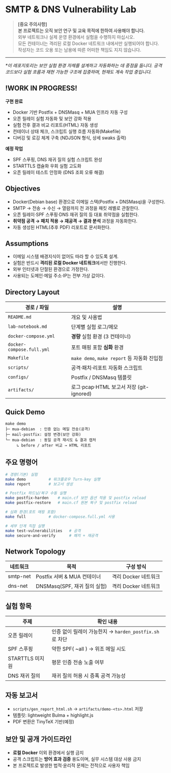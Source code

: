 # SMTP & DNS Vulnerability Lab

> **[중요 주의사항]**  
> **본 프로젝트는 오직 보안 연구 및 교육 목적에 한하여 사용해야 합니다.**  
> 외부 네트워크나 실제 운영 환경에서 실험을 수행하지 마십시오.  
> 모든 컨테이너는 격리된 로컬 Docker 네트워크 내에서만 실행되어야 합니다.  
> 작성자는 코드 오용 또는 남용에 따른 어떠한 책임도 지지 않습니다.

---

_*이 레포지토리는 보안 실험 환경 자체를 설계하고 자동화하는 데 중점을 둡니다. 공격 코드보다 실험 흐름과 재현 가능한 구조에 집중하며, 현재도 계속 작업 중입니다._

## !WORK IN PROGRESS!
**구현 완료**
- Docker 기반 Postfix + DNSMasq + MUA 인프라 자동 구성
- 오픈 릴레이 실험 자동화 및 보안 강화 적용
- 실험 전후 결과 비교 리포트(HTML) 자동 생성
- 컨테이너 상태 체크, 스크립트 실행 흐름 자동화(Makefile)
- 디버깅 및 로깅 체계 구축 (NDJSON 형식, 상세 swaks 출력)

**예정 작업**
- SPF 스푸핑, DNS 재귀 질의 실험 스크립트 완성
- STARTTLS 캡슐화 우회 실험 고도화
- 오픈 릴레이 테스트 안정화 (DNS 조회 오류 해결)

## Objectives
- Docker(Debian base) 환경으로 이메일 스택(Postfix + DNSMasq)을 구성한다.  
- SMTP → 전송 → 수신 → 열람까지 전 과정을 패킷 레벨로 관찰한다.  
- 오픈 릴레이‧SPF 스푸핑‧DNS 재귀 질의 등 대표 취약점을 실험한다.  
- **취약점 공격 → 패치 적용 → 재공격 → 결과 분석** 과정을 자동화한다.  
- 자동 생성된 HTML(추후 PDF) 리포트로 문서화한다.

## Assumptions
- 이메일 시스템 배경지식이 없어도 따라 할 수 있도록 설계.  
- 실험은 반드시 **격리된 로컬 Docker 네트워크**에서만 진행한다.  
- 외부 인터넷과 단절된 환경으로 가정한다.  
- 사용되는 도메인·메일 주소·IP는 전부 가상 값이다.

## Directory Layout

| 경로 / 파일           | 설명                                           |
|-----------------------|-----------------------------------------------|
| `README.md`           | 개요 및 사용법                                 |
| `lab-notebook.md`     | 단계별 실험 로그/메모                          |
| `docker-compose.yml`  | **경량** 실험 환경 (3 컨테이너)                |
| `docker-compose.full.yml` | 포트 매핑 포함 **심화** 환경               |
| `Makefile`            | `make demo`, `make report` 등 자동화 진입점    |
| `scripts/`            | 공격·패치·리포트 자동화 스크립트              |
| `configs/`            | Postfix / DNSMasq 템플릿                       |
| `artifacts/`          | 로그·pcap·HTML 보고서 저장 (git-ignored)       |

## Quick Demo
```
make demo
├─ mua-debian  : 인증 없는 메일 전송(공격)
├─ mail-postfix: 설정 변경(보안 강화)
└─ mua-debian  : 동일 공격 재시도 & 결과 캡처
     ↳ before / after 비교 → HTML 리포트
```

## 주요 명령어
```bash
# 경량(기본) 실험
make demo          # 워크플로우 Turn-key 실행
make report        # 보고서 생성

# Postfix 하드닝/복구 수동 실행
make postfix-harden    # main.cf 보안 옵션 적용 및 postfix reload
make postfix-restore   # main.cf 원본 복구 및 postfix reload

# 심화 환경(포트 매핑 포함)
make full          # docker-compose.full.yml 사용

# 세부 단계 직접 실행
make test-vulnerabilities   # 공격
make secure-and-verify      # 패치 + 재공격
```

## Network Topology

| 네트워크 | 목적                           | 구성 방식            |
|----------|------------------------------|---------------------|
| smtp-net | Postfix 서버 & MUA 컨테이너   | 격리 Docker 네트워크 |
| dns-net  | DNSMasq(SPF, 재귀 질의 실험)  | 격리 Docker 네트워크 |

## 실험 항목

| 주제                    | 확인 내용                                             |
|-------------------------|-------------------------------------------------------|
| 오픈 릴레이             | 인증 없이 릴레이 가능한지 → `harden_postfix.sh`로 차단 |
| SPF 스푸핑              | 약한 SPF( ~all ) → 위조 메일 시도                     |
| STARTTLS 미지원         | 평문 인증 전송 노출 여부                              |
| DNS 재귀 질의           | 재귀 질의 허용 시 증폭 공격 가능성                    |

## 자동 보고서
- `scripts/gen_report_html.sh` → `artifacts/demo-<ts>.html` 저장  
- 템플릿: lightweight Bulma + highlight.js  
- PDF 변환은 TinyTeX 기반(예정)

## 보안 및 공개 가이드라인
- **로컬 Docker** 이외 환경에서 실행 금지
- 공격 스크립트는 **방어 효과 검증** 용도이며, 실무 시스템 대상 사용 금지
- 본 프로젝트로 발생한 법적·윤리적 문제는 전적으로 사용자 책임
